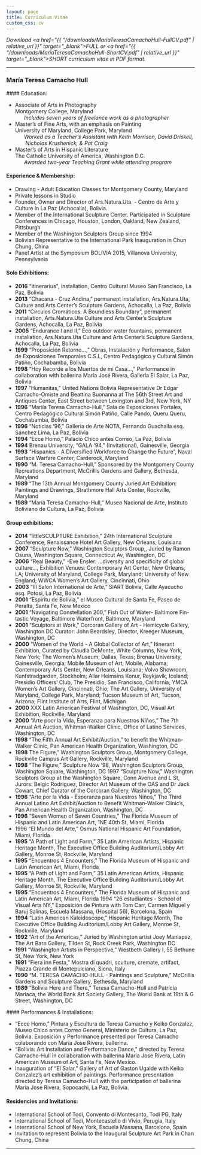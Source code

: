 ```yaml
---
layout: page
title: Curriculum Vitae 
custom_css: cv
---
```


*Download <a href="{{ "/downloads/MariaTeresaCamachoHull-FullCV.pdf" | relative_url }}" target="_blank">FULL</a> or <a href="{{ "/downloads/MariaTeresaCamachoHull-ShortCV.pdf" | relative_url }}" target="_blank">SHORT</a> curriculum vitae in PDF format.*

<!--*Jump to [education](#education) // [experience & membership](#experience) // [solo exhibitions](#solo) // [group exhibitions](#group) // [performances & installations](#performances) // [residencies & invitations](#residencies)*-->


***

### María Teresa Camacho Hull 

<a name="education" />
#### Education:

* Associate of Arts in Photography
<br />Montgomery College, Maryland
<br />&nbsp;&nbsp;&nbsp;&nbsp;&nbsp;&nbsp;*Includes seven years of freelance work as a photographer*
* Master’s of Fine Arts, with an emphasis on Painting
<br />University of Maryland, College Park, Maryland
<br />&nbsp;&nbsp;&nbsp;&nbsp;&nbsp;&nbsp;*Worked as a Teacher’s Assistant with Keith Morrison, David Driskell,
<br />&nbsp;&nbsp;&nbsp;&nbsp;&nbsp;&nbsp; Nicholas Krushenick, &amp; Pat Craig*
* Master’s of Arts in Hispanic Literature
<br />The Catholic University of America, Washington D.C.
<br />&nbsp;&nbsp;&nbsp;&nbsp;&nbsp;&nbsp;*Awarded two-year Teaching Grant while attending program*

<a name="experience"></a>
#### Experience & Membership:

* Drawing - Adult Education Classes for Montgomery County, Maryland
* Private lessons in Studio
* Founder, Owner and Director of Ars.Natura.Uta. - Centro de Arte y Culture in La Paz (Achocalla), Bolivia.
* Member of the International Sculpture Center. Participated in Sculpture Conferences in Chicago, Houston, London,
Oakland, New Zealand, Pittsburgh
* Member of the Washington Sculptors Group since 1994
* Bolivian Representative to the International Park Inauguration in Chun Chung, China
* Panel Artist at the Symposium BOLIVIA 2015, Villanova University, Pennsylvania

<a name="solo"></a>
#### Solo Exhibitions: 

* **2016** "itinerarius", installation, Centro Cultural Museo San Francisco, La Paz, Bolivia
* **2013** “Chacana - Cruz Andina,” permanent installation, Ars.Natura.Uta, Culture and Arts Center’s Sculpture Gardens, Achocalla, La Paz, Bolivia
* **2011** “Círculos Cromáticos: A Boundless Boundary”, permanent installation, Arts.Natura.Uta Culture and Arts Center’s Sculpture Gardens, Achocalla, La Paz, Bolivia
* **2005** “Endurance I and II,” Eco outdoor water fountains, permanent installation, Ars.Natura.Uta Culture and Arts Center’s Sculpture Gardens, Achocalla, La Paz, Bolivia
* **1999** “Proposición Retorno...,” Obras, Instalación y Performance, Salon de Exposiciones Temporales C.S.I., Centro Pedagógico y Cultural Simón Patiño, Cochabamba, Bolivia
* **1998** “Hoy Recordé a los Muertos de mi Casa...,” Performance in collaboration with ballerina María José Rivera, Gallería El Salar, La Paz, Bolivia
* **1997** “Humanitas,” United Nations Bolivia Representative Dr Edgar Camacho-Omiste and Beattina Buonanna at The 56th Street Art and Antiques Center, East Street between Lexington and 3rd, New York, NY
* **1996** “Mariía Teresa Camacho-Hull,” Sala de Exposiciones Portales, Centro Pedagógico Cultural Simón Patiño, Calle Pando, Queru Queru, Cochabamba, Bolivia
* **1996** “Noticias ’96,” Galleria de Arte NOTA, Fernando Guachalla esq. Sánchez Lima, La Paz, Bolivia
* **1994** “Ecce Homo,” Palacio Chico antes Correo, La Paz, Bolivia
* **1994** Brenau University, “GALA ’94,” (Invitational), Gainesville, Georgia
* **1993** “Hispanics - A Diversified Workforce to Change the Future”, Naval Surface Warfare Center, Carderock,
Maryland
* **1990** “M. Teresa Camacho-Hull,” Sponsored by the Montgomery County Recreations Department, McCrillis
Gardens and Gallery, Bethesda, Maryland
* **1989** “The 13th Annual Montgomery County Juried Art Exhibition: Paintings and Drawings, Strathmore Hall Arts Center, Rockville, Maryland
* **1989** “María Teresa Camacho-Hull,” Museo Nacional de Arte, Instituto Boliviano de Cultura, La Paz, Bolivia

<a name="group"></a>
#### Group exhibitions: 

* **2014** “littleSCULPTURE Exhibition,” 24th International Sculpture Conference, Renaissance Hotel Art Gallery, New Orleans, Louisiana
* **2007** “Sculpture Now,” Washington Sculptors Group,, Juried by Ramon Osuna, Washington Square, Connecticut Av, Washington, DC
* **2006** “Real Beauty,” -Eve Ensler: ...diversity and specificity of global culture..., Exhibition Venues: Contemporary Art Center, New Orleans, LA; University of Maryland, College Park, Maryland; University of New England; WWCA Women’s Art Gallery, Cincinnati, Ohio
* **2003** “III Salon International de Arte,” SiART Bolivia, Calle Ayacucho esq. Potosi, La Paz, Bolivia
* **2001** “Espiritu de Bolivia,” el Museo Cultural de Santa Fe, Paseo de Peralta, Santa Fe, New Mexico
* **2001** “Navigating Constellation 200,” Fish Out of Water- Baltimore Fin-tastic Voyage, Baltimore Waterfront,
Baltimore, Maryland
* **2001** “Sculptors at Work,” Corcoran Gallery of Art - Hemicycle Gallery, Washington DC Curator: John Beardsley,
Director, Kreeger Museum, Washington, DC
* **2000** “Women of the World - A Global Collector of Art,” Itinerant Exhibition, Curated by Claudia DeMonte, White
Columns, New York, New York; The Women’s Museum, Dallas, Texas; Brenau University, Gainesville, Georgia; Mobile Museum of Art, Mobile, Alabama; Contemporary Arts Center, New Orleans, Louisiana; Volvo Showroom, Kunfstradgarden, Stockholm; Allar Heimsins Konur, Reykjavík, Iceland; Presidio Officers’ Club, The Presidio, San Francisco, California; YMCA Women’s Art Gallery, Cincinnati, Ohio; The Art Gallery, University of Maryland, College Park, Maryland; Tucson Museum of Art, Tucson, Arizona; Flint Institute of Arts, Flint, Michigan
* **2000** XXX Latin American Festival of Washington, DC, Visual Art Exhibition, Rockville, Maryland
* **2000** “Arte poor la Vida, Esperanza para Nuestros Niños,” The 7th Annual Art Auction, Whitman-Walker Clinic,
Office of Latino Services, Washington, DC
* **1998** “The Fifth Annual Art Exhibit/Auction,” to benefit the Whitman-Walker Clinic, Pan American Health
Organization, Washington, DC
* **1998**  ̈The Figure,” Washington Sculptors Group, Montgomery College, Rockville Campus Art Gallery, Rockville,
Maryland
* **1998** “The Figure,” Sculpture Now ’98, Washington Sculptors Group, Washington Square, Washington, DC 1997 “Sculpture Now,” Washington Sculptors Group at the Washington Square, Conn Avenue and L St, Jurors:
Belgic Rodriguez, Director Art Museum of the OAS and Dr Jack Cowart, Chief Curator of the Corcoran
Gallery, Washington, DC
* **1996** “Arte por la Vida - Esperanza para Nuestros Niños,” The Third Annual Latino Art Exhibit/Auction to Benefit
Whitman-Walker Clinic’s, Pan American Health Organization, Washington, DC
* **1996** “Seven Women of Seven Countries,” The Florida Museum of Hispanic and Latin American Art, 1NE 40th St,
Miami, Florida
* 1996 “El Mundo del Arte,” Osmus National Hispanic Art Foundation, Miami, Florida
* **1995** “A Path of Light and Form,” 35 Latin American Artists, Hispanic Heritage Month, The Executive Office Building
Auditorium/Lobby Art Gallery, Monroe St, Rockville, Maryland
* **1995** “Encuentros 4 Encounters,” The Florida Museum of Hispanic and Latin American Art, Miami, Florida
* **1995** “A Path of Light and Form,” 35 Latin American Artists, Hispanic Heritage Month, The Executive Office Building
Auditorium/Lobby Art Gallery, Monroe St, Rockville, Maryland
* **1995** “Encuentros 4 Encounters,” The Florida Museum of Hispanic and Latin American Art, Miami, Florida 1994 “26 estudiantes - School of Visual Arts NY,” Exposición de Pintura with Tom Carr, Carmen Miguel y Baruj
Salinas, Escuela Massana, (Hospital 56), Barcelona, Spain
* **1994** “Latin American Kaleidoscope,” Hispanic Heritage Month, The Executive Office Building Auditorium/Lobby Art
Gallery, Monroe St, Rockville, Maryland
* **1992** “Art of the Americas,” Juried by Washington artist Joey Manlapaz, The Art Barn Gallery, Tilden St, Rock Creek
Park, Washington DC
* **1991** “Washington Artists in Perspective,” Westbeth Gallery I, 55 Bethune St, New York, New York
* **1991** “Fiera inn Festa,” Mostra di quadri, sculture, cremate, artifact, Piazza Grande di Montepulciano, Siena, Italy
* **1990** “M. TERESA CAMACHO-HULL - Paintings and Sculpture,” McCrillis Gardens and Sculpture Gallery, Bethesda, Maryland
* **1989** “Bolivia Here and There,” Teresa Camacho-Hull and Patricia Mariaca, the World Bank Art Society Gallery, The World Bank at 19th & G Street, Washington, DC

<a name="performance">
#### Performances & Installations: 

* “Ecce Homo,” Pintura y Escultura de Teresa Camacho y Keiko Gonzalez, Museo Chico antes Correo General, Ministerio de Cultura, La Paz, Bolivia. Exposición y Performance presented por Teresa Camacho colaborando con María Jose Rivera, ballerina.
* “Bolivia: Art Installation and Performance Dance,” directed by Teresa Camacho-Hull in collaboration with ballerina María Jose Rivera, Latin American Museum of Art, Santa Fe, New Mexico.
* Inauguration of “El Salar,” Gallery of Art of Gaston Ugalde with Keiko Gonzalez’s art exhibition of paintings. Performance presentation directed by Teresa Camacho-Hull with the participation of ballerina María Jose Rivera, Sopocachi, La Paz, Bolivia.

<a name="residencies"></a>
#### Residencies and Invitations: 

* International School of Todi, Convento di Montesanto, Todi PG, Italy
* International School of Todi, Montecastello di Vivio, Perugia, Italy
* International School of New York, Escuela Massana, Barcelona, Spain
* Invitation to represent Bolivia to the Inaugural Sculpture Art Park in Chan Chung, China

***

<!--Rev. 03/2017-->
